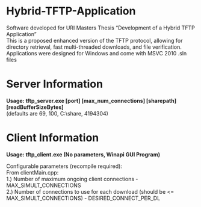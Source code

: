 # Hybrid-TFTP-Application
Software developed for URI Masters Thesis “Development of a Hybrid TFTP Application”  
This is a proposed enhanced version of the TFTP protocol, allowing for directory retrieval, fast multi-threaded downloads, and file verification.  
Applications were designed for Windows and come with MSVC 2010 .sln files  


Server Information  
==================  
**Usage: tftp_server.exe [port] [max_num_connections] [sharepath] [readBufferSizeBytes]**  
(defaults are 69, 100, C:\share\, 4194304)  



Client Information
==================
**Usage: tftp_client.exe (No parameters, Winapi GUI Program)**  

Configurable parameters (recompile required):  
From clientMain.cpp:  
1.) Number of maximum ongoing client connections - MAX_SIMULT_CONNECTIONS  
2.) Number of connections to use for each download (should be <= MAX_SIMULT_CONNECTIONS) - DESIRED_CONNECT_PER_DL  



